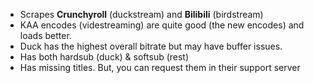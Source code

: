<tooltip><ul><li>Scrapes <strong>Crunchyroll</strong> (duckstream) and <strong>Bilibili</strong> (birdstream)</li><li>KAA encodes (videstreaming) are quite good (the new encodes) and loads better.</li><li>Duck has the highest overall bitrate but may have buffer issues.</li><li>Has both hardsub (duck) & softsub (rest)</li><li>Has missing titles. But, you can request them in their support server</li></ul></tooltip>
